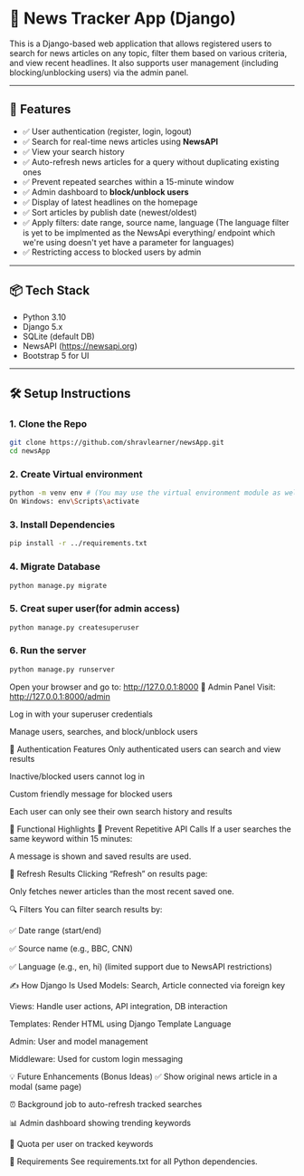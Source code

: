 # 📰 News Tracker App (Django)

This is a Django-based web application that allows registered users to search for news articles on any topic, filter them based on various criteria, and view recent headlines. It also supports user management (including blocking/unblocking users) via the admin panel.

---

## 🚀 Features

- ✅ User authentication (register, login, logout)
- ✅ Search for real-time news articles using **NewsAPI**
- ✅ View your search history
- ✅ Auto-refresh news articles for a query without duplicating existing ones
- ✅ Prevent repeated searches within a 15-minute window
- ✅ Admin dashboard to **block/unblock users**
- ✅ Display of latest headlines on the homepage
- ✅ Sort articles by publish date (newest/oldest)
- ✅ Apply filters: date range, source name, language (The language filter is yet to be implmented as the NewsApi everything/ endpoint which we're using doesn't yet have a parameter for languages)
- ✅ Restricting access to blocked users by admin

---

## 📦 Tech Stack

- Python 3.10
- Django 5.x
- SQLite (default DB)
- NewsAPI (https://newsapi.org)
- Bootstrap 5 for UI

---

## 🛠️ Setup Instructions

### 1. Clone the Repo

```bash
git clone https://github.com/shravlearner/newsApp.git
cd newsApp
```

### 2. Create Virtual environment

```bash
python -m venv env # (You may use the virtual environment module as well using pip install virtualenv)
On Windows: env\Scripts\activate
```

### 3. Install Dependencies
```bash
pip install -r ../requirements.txt
```
### 4. Migrate Database
```bash
python manage.py migrate
```
### 5. Creat super user(for admin access)
```bash
python manage.py createsuperuser
```
### 6. Run the server
```bash
python manage.py runserver
```
Open your browser and go to: http://127.0.0.1:8000
👤 Admin Panel
Visit: http://127.0.0.1:8000/admin

Log in with your superuser credentials

Manage users, searches, and block/unblock users

🔐 Authentication Features
Only authenticated users can search and view results

Inactive/blocked users cannot log in

Custom friendly message for blocked users 

Each user can only see their own search history and results

📄 Functional Highlights
🔁 Prevent Repetitive API Calls
If a user searches the same keyword within 15 minutes:

A message is shown and saved results are used.

🔄 Refresh Results
Clicking “Refresh” on results page:

Only fetches newer articles than the most recent saved one.

🔍 Filters
You can filter search results by:

✅ Date range (start/end)

✅ Source name (e.g., BBC, CNN)

✅ Language (e.g., en, hi) (limited support due to NewsAPI restrictions)

✍️ How Django Is Used
Models: Search, Article connected via foreign key

Views: Handle user actions, API integration, DB interaction

Templates: Render HTML using Django Template Language

Admin: User and model management

Middleware: Used for custom login messaging

💡 Future Enhancements (Bonus Ideas)
✅ Show original news article in a modal (same page)

⏰ Background job to auto-refresh tracked searches

📊 Admin dashboard showing trending keywords

🔢 Quota per user on tracked keywords

📌 Requirements
See requirements.txt for all Python dependencies.


